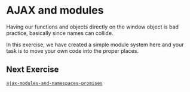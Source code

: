 # AJAX and modules

Having our functions and objects directly on the window object is bad practice, basically since names can collide.

In this exercise, we have created a simple module system here and your task is to move your own code into the proper places.

## Next Exercise

[`ajax-modules-and-namespaces-promises`](ajax-modules-and-namespaces-promises)
